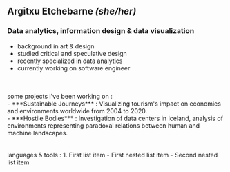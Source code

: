 ## Argitxu Etchebarne *(she/her)*
### Data analytics, information design & data visualization
- background in art & design
- studied critical and speculative design
- recently specialized in data analytics
- currently working on software engineer
<br/>
<br/>some projects i've been working on :
<br/> - ***Sustainable Journeys*** : Visualizing tourism's impact on economies and environments worldwide from 2004 to 2020.
<br/> - ***Hostile Bodies*** : Investigation of data centers in Iceland, analysis of environments representing paradoxal relations between human and machine landscapes. 
<br/>
<br/>
<br/>languages & tools : 
1. First list item
   - First nested list item
     - Second nested list item
